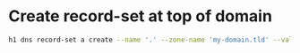 # Create record-set at top of domain

```bash
h1 dns record-set a create --name '.' --zone-name 'my-domain.tld' --value 127.0.0.1
```